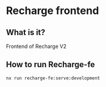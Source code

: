 # Recharge frontend

## What is it?

Frontend of Recharge V2

## How to run Recharge-fe

`nx run recharge-fe:serve:development`
